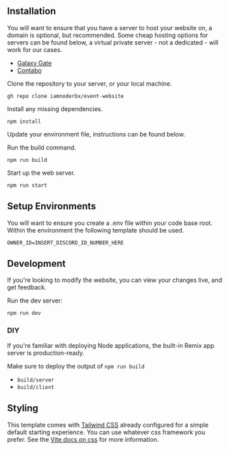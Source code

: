 ## Installation

You will want to ensure that you have a server to host your website on, a domain is optional, but recommended.
Some cheap hosting options for servers can be found below, a virtual private server - not a dedicated - will work for our cases.
- [Galaxy Gate](https://galaxygate.net/)
- [Contabo](https://contabo.com/en-us/)

Clone the repository to your server, or your local machine.
```shellscript
gh repo clone iamnoderbx/event-website
```

Install any missing dependencies.
```shellscript
npm install
```

Update your environment file, instructions can be found below.

Run the build command.
```shellscript
npm run build
```

Start up the web server.
```shellscript
npm run start
```

## Setup Environments

You will want to ensure you create a .env file within your 
code base root. Within the environment the following template should be used.

```env
OWNER_ID=INSERT_DISCORD_ID_NUMBER_HERE
```

## Development

If you're looking to modify the website, you can view your changes live, and get feedback.

Run the dev server:

```shellscript
npm run dev
```

### DIY

If you're familiar with deploying Node applications, the built-in Remix app server is production-ready.

Make sure to deploy the output of `npm run build`

- `build/server`
- `build/client`

## Styling

This template comes with [Tailwind CSS](https://tailwindcss.com/) already configured for a simple default starting experience. You can use whatever css framework you prefer. See the [Vite docs on css](https://vitejs.dev/guide/features.html#css) for more information.
